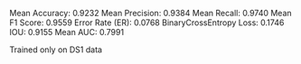 Mean Accuracy: 0.9232
Mean Precision: 0.9384
Mean Recall: 0.9740
Mean F1 Score: 0.9559
Error Rate (ER): 0.0768
BinaryCrossEntropy Loss: 0.1746
IOU: 0.9155
Mean AUC: 0.7991

Trained only on DS1 data